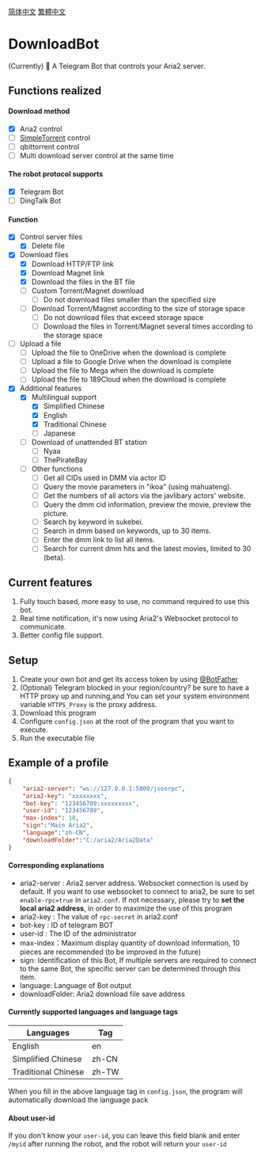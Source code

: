[简体中文](README_zh-CN.md) [繁體中文](README_zh-TW.md)

# DownloadBot

(Currently) 🤖  A Telegram Bot that controls your Aria2 server. 

## Functions realized

#### Download method
- [x] Aria2 control
- [ ] [SimpleTorrent](https://github.com/boypt/simple-torrent) control
- [ ] qbittorrent control
- [ ] Multi download server control at the same time

#### The robot protocol supports
- [x] Telegram Bot
- [ ] DingTalk Bot

#### Function
- [x] Control server files
  - [x] Delete file
- [x] Download files
  - [x] Download HTTP/FTP link
  - [x] Download Magnet link
  - [x] Download the files in the BT file
  - [ ] Custom Torrent/Magnet download
    - [ ] Do not download files smaller than the specified size
  - [ ] Download Torrent/Magnet according to the size of storage space
    - [ ] Do not download files that exceed storage space
    - [ ] Download the files in Torrent/Magnet several times according to the storage space
- [ ] Upload a file
  - [ ] Upload the file to OneDrive when the download is complete
  - [ ] Upload a file to Google Drive when the download is complete
  - [ ] Upload the file to Mega when the download is complete
  - [ ] Upload the file to 189Cloud when the download is complete
- [x] Additional features
  - [x] Multilingual support
    - [x] Simplified Chinese
    - [x] English
    - [x] Traditional Chinese
    - [ ] Japanese
  - [ ] Download of unattended BT station
    - [ ] Nyaa
    - [ ] ThePirateBay
  - [ ] Other functions
    - [ ] Get all CIDs used in DMM via actor ID
    - [ ] Query the movie parameters in "ikoa" (using mahuateng).
    - [ ] Get the numbers of all actors via the javlibary actors' website. 
    - [ ] Query the dmm cid information, preview the movie, preview the picture. 
    - [ ] Search by keyword in sukebei. 
    - [ ] Search in dmm based on keywords, up to 30 items. 
    - [ ] Enter the dmm link to list all items. 
    - [ ] Search for current dmm hits and the latest movies, limited to 30 (beta).

## Current features
1. Fully touch based, more easy to use, no command required to use this bot.
2. Real time notification, it's now using Aria2's Websocket protocol to communicate.
3. Better config file support.

## Setup

1. Create your own bot and get its access token by using [@BotFather](https://telegram.me/botfather)
2. (Optional) Telegram blocked in your region/country? be sure to have a HTTP proxy up and running,and You can set your system environment variable `HTTPS_Proxy` is the proxy address.
3. Download this program
4. Configure `config.json` at the root of the program that you want to execute.
5. Run the executable file

## Example of a profile

```json
{
    "aria2-server": "ws://127.0.0.1:5800/jsonrpc",
    "aria2-key": "xxxxxxxx",
    "bot-key": "123456789:xxxxxxxxx",
    "user-id": "123456789",
    "max-index": 10,
    "sign":"Main Aria2",
    "language":"zh-CN",
    "downloadFolder":"C:/aria2/Aria2Data"
}
```
#### Corresponding explanations
* aria2-server : Aria2 server address. Websocket connection is used by default. If you want to use websocket to connect to aria2, be sure to set `enable-rpc=true` in `aria2.conf`. If not necessary, please try to **set the local aria2 address**, in order to maximize the use of this program
* aria2-key : The value of `rpc-secret` in aria2.conf
* bot-key : ID of telegram BOT
* user-id : The ID of the administrator
* max-index：Maximum display quantity of download information, 10 pieces are recommended (to be improved in the future)
* sign: Identification of this Bot, If multiple servers are required to connect to the same Bot, the specific server can be determined through this item.
* language: Language of Bot output
* downloadFolder: Aria2 download file save address

#### Currently supported languages and language tags
| Languages           | Tag   |
|---------------------|-------|
| English             | en    |
| Simplified Chinese  | zh-CN |
| Traditional Chinese | zh-TW |

When you fill in the above language tag in `config.json`, the program will automatically download the language pack

#### About user-id
If you don't know your `user-id`, you can leave this field blank and enter `/myid` after running the robot, and the robot will return your `user-id`


